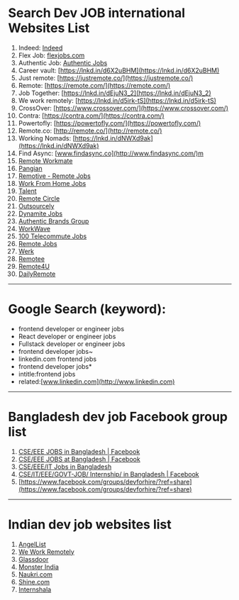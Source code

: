 # Search Dev JOB international Websites List

1. Indeed: [Indeed](https://indeed.com)
2. Flex Job: [flexjobs.com](http://flexjobs.com/)
3. Authentic Job: [Authentic Jobs](https://authenticjobs.com/)
4. Career vault: [https://lnkd.in/d6X2uBHM](https://lnkd.in/d6X2uBHM)
5. Just remote: [https://justremote.co/](https://justremote.co/)
6. Remote: [https://remote.com/](https://remote.com/)
7. Job Together: [https://lnkd.in/dEjuN3_2](https://lnkd.in/dEjuN3_2)
8. We work remotely: [https://lnkd.in/d5irk-tS](https://lnkd.in/d5irk-tS)
9. CrossOver: [https://www.crossover.com/](https://www.crossover.com/)
10. Contra: [https://contra.com/](https://contra.com/)
11. Powertofly: [https://powertofly.com/](https://powertofly.com/)
12. Remote.co: [http://remote.co/](http://remote.co/)
13. Working Nomads: [https://lnkd.in/dNWXd9ak](https://lnkd.in/dNWXd9ak)
14. Find Async: [www.findasync.co](http://www.findasync.com/)m
15. [Remote Workmate](https://www.linkedin.com/company/remote-workmate/)
16. [Pangian](https://www.linkedin.com/company/pangian/)
17. [Remotive - Remote Jobs](https://www.linkedin.com/company/remotive.io/)
18. [Work From Home Jobs](https://www.linkedin.com/company/work-from-home-jobs-me/)
19. [Talent](https://www.linkedin.com/company/talent-international/)
20. [Remote Circle](https://www.linkedin.com/company/remotecircle/)
21. [Outsourcely](https://www.linkedin.com/company/outsourcely/)
22. [Dynamite Jobs](https://www.linkedin.com/company/dynamite-jobs/)
23. [Authentic Brands Group](https://www.linkedin.com/company/weareauthentic/)
24. [WorkWave](https://www.linkedin.com/company/workwave/)
25. [100 Telecommute Jobs](https://www.linkedin.com/company/100telecommutejobs/)
26. [Remote Jobs](https://www.linkedin.com/company/remote-jobs55/)
27. [Werk](https://www.linkedin.com/company/usewerk/)
28. [Remotee](https://www.linkedin.com/company/remotee/)
29. [Remote4U](https://www.linkedin.com/company/remote4u/)
30. [DailyRemote](https://www.linkedin.com/company/dailyremote/)

---

# Google Search (keyword):

- frontend developer or engineer jobs
- React developer or engineer jobs
- Fullstack developer or engineer jobs
- frontend developer jobs~
- linkedin.com frontend jobs
- frontend developer jobs\*
- intitle:frontend jobs
- related:[www.linkedin.com](http://www.linkedin.com)

---

# Bangladesh dev job Facebook group list

1. [CSE/EEE JOBS in Bangladesh | Facebook](https://www.facebook.com/groups/eee.cse/?ref=share)
2. [CSE/EEE JOBS at Bangladesh | Facebook](https://www.facebook.com/groups/263561763818649/?ref=share)
3. [CSE/EEE/IT Jobs in Bangladesh](https://www.facebook.com/groups/161616437580654/?ref=share)
4. [CSE/IT/EEE/GOVT-JOB/ Internship/ in Bangladesh | Facebook](https://www.facebook.com/groups/270647179796761/?ref=share)
5. [https://www.facebook.com/groups/devforhire/?ref=share](https://www.facebook.com/groups/devforhire/?ref=share)

---

# Indian dev job websites list

1. [AngelList](https://angel.co/)
2. [We Work Remotely](https://weworkremotely.com/)
3. [Glassdoor](https://www.glassdoor.com/)
4. [Monster India](https://www.monsterindia.com/)
5. [Naukri.com](https://www.naukri.com/)
6. [Shine.com](https://www.shine.com/)
7. [Internshala](https://internshala.com/)
